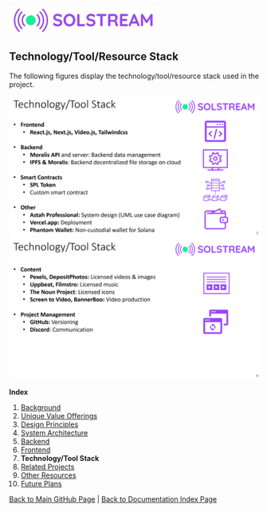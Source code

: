 ![Logo](./img/logo.png) 

## Technology/Tool/Resource Stack

The following figures display the technology/tool/resource stack used in the project.

![Technology Stack - First Slide](./img/Slide05.png) 
![Technology Stack - Second Slide](./img/Slide06.png) 


**Index**

1. [Background](Background.md)
2. [Unique Value Offerings](UniqueValueOfferings.md)
3. [Design Principles](DesignPrinciples.md)
4. [System Architecture](SystemArchitecture.md)
5. [Backend](Backend.md)
6. [Frontend](Frontend.md)
7. **Technology/Tool Stack**
8. [Related Projects](RelatedProjects.md)
9. [Other Resources](OtherResources.md)
10. [Future Plans](FuturePlans.md)

<hline></hline>

[Back to Main GitHub Page](../README.md) | [Back to Documentation Index Page](Documentation.md)
